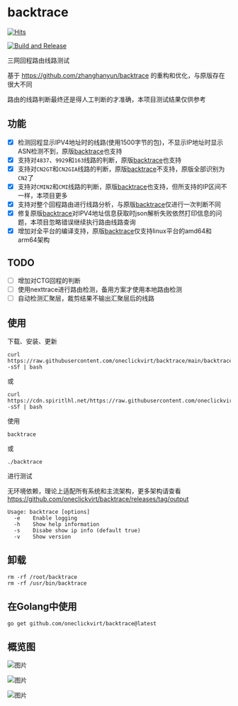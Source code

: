 # backtrace

[![Hits](https://hits.seeyoufarm.com/api/count/incr/badge.svg?url=https%3A%2F%2Fgithub.com%2Foneclickvirt%2Fbacktrace&count_bg=%2323E01C&title_bg=%23555555&icon=sonarcloud.svg&icon_color=%23E7E7E7&title=hits&edge_flat=false)](https://hits.seeyoufarm.com)

[![Build and Release](https://github.com/oneclickvirt/backtrace/actions/workflows/main.yaml/badge.svg)](https://github.com/oneclickvirt/backtrace/actions/workflows/main.yaml)



三网回程路由线路测试

基于 https://github.com/zhanghanyun/backtrace 的重构和优化，与原版存在很大不同

路由的线路判断最终还是得人工判断的才准确，本项目测试结果仅供参考

## 功能

- [x] 检测回程显示IPV4地址时的线路(使用1500字节的包)，不显示IP地址时显示ASN检测不到，原版[backtrace](https://github.com/zhanghanyun/backtrace)也支持
- [x] 支持对```4837```、```9929```和```163```线路的判断，原版[backtrace](https://github.com/zhanghanyun/backtrace)也支持
- [x] 支持对```CN2GT```和```CN2GIA```线路的判断，原版[backtrace](https://github.com/zhanghanyun/backtrace)不支持，原版全部识别为```CN2```了
- [x] 支持对```CMIN2```和```CMI```线路的判断，原版[backtrace](https://github.com/zhanghanyun/backtrace)也支持，但所支持的IP区间不一样，本项目更多
- [x] 支持对整个回程路由进行线路分析，与原版[backtrace](https://github.com/zhanghanyun/backtrace)仅进行一次判断不同
- [x] 修复原版[backtrace](https://github.com/zhanghanyun/backtrace)对IPV4地址信息获取时json解析失败依然打印信息的问题，本项目忽略错误继续执行路由线路查询
- [x] 增加对全平台的编译支持，原版[backtrace](https://github.com/zhanghanyun/backtrace)仅支持linux平台的amd64和arm64架构

## TODO

- [ ] 增加对CTG回程的判断
- [ ] 使用nexttrace进行路由检测，备用方案才使用本地路由检测
- [ ] 自动检测汇聚层，裁剪结果不输出汇聚层后的线路

## 使用

下载、安装、更新

```shell
curl https://raw.githubusercontent.com/oneclickvirt/backtrace/main/backtrace_install.sh -sSf | bash
```

或

```
curl https://cdn.spiritlhl.net/https://raw.githubusercontent.com/oneclickvirt/backtrace/main/backtrace_install.sh -sSf | bash
```

使用

```
backtrace
```

或

```
./backtrace
```

进行测试

无环境依赖，理论上适配所有系统和主流架构，更多架构请查看 https://github.com/oneclickvirt/backtrace/releases/tag/output

```
Usage: backtrace [options]
  -e    Enable logging
  -h    Show help information
  -s    Disabe show ip info (default true)
  -v    Show version
```

## 卸载

```
rm -rf /root/backtrace
rm -rf /usr/bin/backtrace
```

## 在Golang中使用

```
go get github.com/oneclickvirt/backtrace@latest
```

## 概览图

![图片](https://github.com/oneclickvirt/backtrace/assets/103393591/4688f99f-0f02-486f-8ffc-78d30f2c2f95)

![图片](https://github.com/oneclickvirt/backtrace/assets/103393591/2812a47d-4e6b-4091-9bb9-596af6c3c8bc)

![图片](https://github.com/oneclickvirt/backtrace/assets/103393591/2e5cc625-e0da-41ff-85ff-9d21c01114a3)

